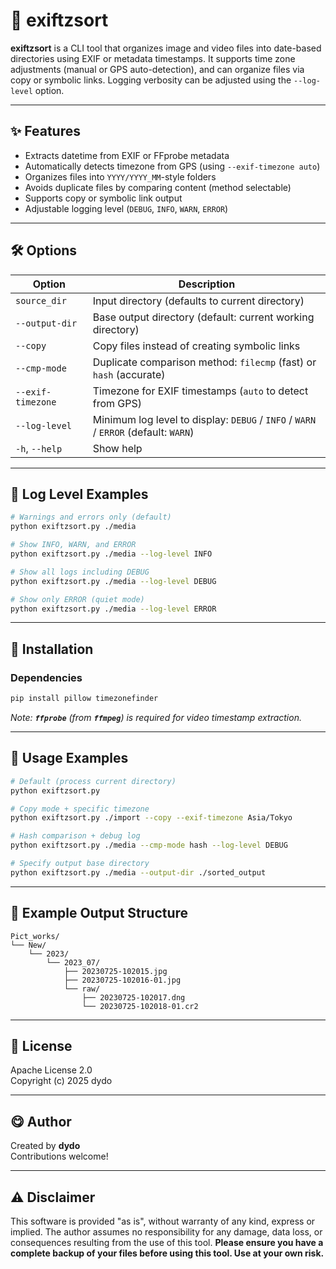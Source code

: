 # 📸 exiftzsort

**exiftzsort** is a CLI tool that organizes image and video files into date-based directories using EXIF or metadata timestamps. It supports time zone adjustments (manual or GPS auto-detection), and can organize files via copy or symbolic links. Logging verbosity can be adjusted using the `--log-level` option.

---

## ✨ Features

- Extracts datetime from EXIF or FFprobe metadata
- Automatically detects timezone from GPS (using `--exif-timezone auto`)
- Organizes files into `YYYY/YYYY_MM`-style folders
- Avoids duplicate files by comparing content (method selectable)
- Supports copy or symbolic link output
- Adjustable logging level (`DEBUG`, `INFO`, `WARN`, `ERROR`)

---

## 🛠 Options

| Option            | Description                                                                         |
| ----------------- | ----------------------------------------------------------------------------------- |
| `source_dir`      | Input directory (defaults to current directory)                                     |
| `--output-dir`    | Base output directory (default: current working directory)                          |
| `--copy`          | Copy files instead of creating symbolic links                                       |
| `--cmp-mode`      | Duplicate comparison method: `filecmp` (fast) or `hash` (accurate)                  |
| `--exif-timezone` | Timezone for EXIF timestamps (`auto` to detect from GPS)                            |
| `--log-level`     | Minimum log level to display: `DEBUG` / `INFO` / `WARN` / `ERROR` (default: `WARN`) |
| `-h`, `--help`    | Show help                                                                           |

---

## 🧪 Log Level Examples

```bash
# Warnings and errors only (default)
python exiftzsort.py ./media

# Show INFO, WARN, and ERROR
python exiftzsort.py ./media --log-level INFO

# Show all logs including DEBUG
python exiftzsort.py ./media --log-level DEBUG

# Show only ERROR (quiet mode)
python exiftzsort.py ./media --log-level ERROR
```

---

## 🔧 Installation

### Dependencies

```bash
pip install pillow timezonefinder
```

*Note: **`ffprobe`** (from **`ffmpeg`**) is required for video timestamp extraction.*

---

## 🚀 Usage Examples

```bash
# Default (process current directory)
python exiftzsort.py

# Copy mode + specific timezone
python exiftzsort.py ./import --copy --exif-timezone Asia/Tokyo

# Hash comparison + debug log
python exiftzsort.py ./media --cmp-mode hash --log-level DEBUG

# Specify output base directory
python exiftzsort.py ./media --output-dir ./sorted_output
```

---

## 📂 Example Output Structure

```
Pict_works/
└── New/
    └── 2023/
        └── 2023_07/
            ├── 20230725-102015.jpg
            ├── 20230725-102016-01.jpg
            └── raw/
                ├── 20230725-102017.dng
                └── 20230725-102018-01.cr2
```

---

## 📍 License

Apache License 2.0\
Copyright (c) 2025 dydo

---

## 😋 Author

Created by **dydo**\
Contributions welcome!

---

## ⚠️ Disclaimer

This software is provided "as is", without warranty of any kind, express or implied.
The author assumes no responsibility for any damage, data loss, or consequences resulting from the use of this tool.
**Please ensure you have a complete backup of your files before using this tool. Use at your own risk.**

